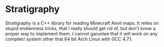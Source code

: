 Stratigraphy
============
Stratigraphy is a C++ library for reading Minecraft Anvil maps.
It relies on stupid endianness tricks, that I really should get rid of, but
don't know a proper way to implement them. I cannot garuntee that it will work
on any compiler/ system other that 64 bit Arch Linux with GCC 4.7.1.
